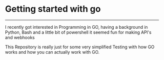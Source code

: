 # Getting started with go
--- 

I recently got interested in Programming in GO, having a background in Python, Bash and a little bit of powershell it seemed fun for making API's and webhooks

This Repository is really just for some very simplified Testing with how GO works and how you can actually work with GO.


